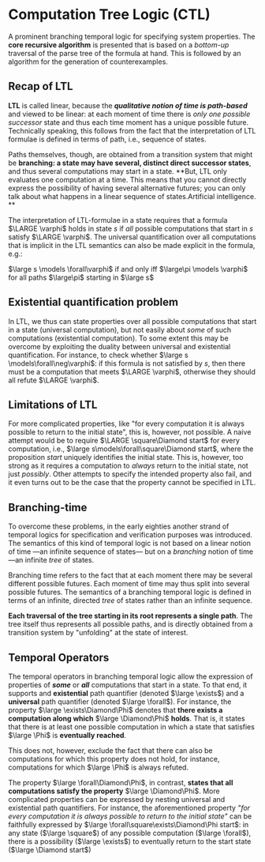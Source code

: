 # Computation Tree Logic (CTL)

A prominent branching temporal logic for specifying system properties. The **core recursive algorithm** is presented that is based on a *bottom-up* traversal of the parse tree of the formula at hand. This is followed by an algorithm for the generation of counterexamples. 


## Recap of LTL

**LTL** is called linear, because the ***qualitative notion of time is path-based*** and viewed to be linear: at each moment of time there is *only one possible successor* state and thus each time moment has a unique possible future. Technically speaking, this follows from the fact that the interpretation of LTL formulae is defined in terms of path, i.e., sequence of states.

Paths themselves, though, are obtained from a transition system that might be **branching: a state may have several, distinct direct successor states**, and thus several computations may start in a state. **But,  LTL only evaluates one computation at a time. This means that you cannot directly express the possibility of having several alternative futures; you can only talk about what happens in a linear sequence of states.Artificial intelligence. **

The interpretation of LTL-formulae in a state requires that a formula $\LARGE \varphi$ holds in state *s* if *all* possible computations that start in *s* satisfy $\LARGE \varphi$. The universal quantification over all computations that is implicit in the LTL semantics can also be made explicit in the formula, e.g.:

$\large s \models \forall\varphi$ if and only iff $\large\pi  \models \varphi$ for all paths $\large\pi$ starting in $\large s$    


## Existential quantification problem

In LTL, we thus can state properties over all possible computations that start in a state (universal computation), but not easily about *some* of such computations (existential computation). To some extent this may be overcome by exploiting the duality between universal and existential quantification. For instance, to check whether $\large s \models\forall\neg\varphi$: if this formula is not satisfied by *s*, then there must be a computation that meets $\LARGE \varphi$, otherwise they should all refute $\LARGE \varphi$.

## Limitations of LTL

For more complicated properties, like "for every computation it is always possible to return to the initial state", this is, however, not possible. A naive attempt would be to require $\LARGE \square\Diamond start$ for every computation, i.e., $\large s\models\forall\square\Diamond start$, where the proposition *start* uniquely identifies the initial state. This is, however, too strong as it requires a computation to *always* return to the initial state, not just *possibly*. Other attempts to specify the intended property also fail, and it even turns out to be the case that the property cannot be specified in LTL.


## Branching-time
To overcome these problems, in the early eighties another strand of temporal logics for specification and verification purposes was introduced. The semantics of this kind of temporal logic is not based on a linear notion of time —an infinite sequence of states— but on a *branching* notion of time—an infinite *tree* of states.

Branching time refers to the fact that at each moment there may be several different possible futures. Each moment of time may thus split into several possible futures. The semantics of a branching temporal logic is defined in terms of an infinite, directed *tree* of states rather than an infinite sequence.

**Each traversal of the tree starting in its root represents a single path**. The tree itself thus represents all possible paths, and is directly obtained from a transition system by "unfolding" at the state of interest. 

## Temporal Operators

The temporal operators in branching temporal logic allow the expression of properties of ***some*** or ***all*** computations that start in a state. To that end, it supports and **existential** path quantifier (denoted $\large \exists$) and a **universal** path quantifier (denoted $\large \forall$). For instance, the property $\large \exists\Diamond\Phi$ denotes that **there exists a computation along which** $\large \Diamond\Phi$ **holds**. That is, it states that there is at least one possible computation in which a state that satisfies $\large \Phi$ is **eventually reached**. 

This does not, however, exclude the fact that there can also be computations for which this property does not hold, for instance, computations for which $\large \Phi$ is always refuted. 

The property $\large \forall\Diamond\Phi$, in contrast, **states that all computations satisfy the property** $\large \Diamond\Phi$. More complicated properties can be expressed by nesting universal and existential path quantifiers. For instance, the aforementioned property *"for every computation it is always possible to return to the initial state"* can be faithfully expressed by $\large \forall\square\exists\Diamond\Phi start$: in any state ($\large \square$) of any possible computation ($\large \forall$), there is a possibility ($\large \exists$) to eventually return to the start state ($\large \Diamond start$)

